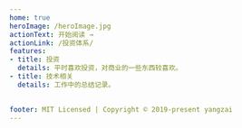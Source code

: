 ```yaml
---
home: true
heroImage: /heroImage.jpg
actionText: 开始阅读 →
actionLink: /投资体系/
features:
- title: 投资
  details: 平时喜欢投资，对商业的一些东西较喜欢。
- title: 技术相关
  details: 工作中的总结记录。

  
footer: MIT Licensed | Copyright © 2019-present yangzai
---
```

